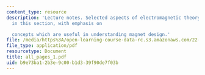 ```yaml
---
content_type: resource
description: 'Lecture notes. Selected aspects of electromagnetic theory are reviewed
  in this section, with emphasis on

  concepts which are useful in understanding magnet design.'
file: /media/https%3A/open-learning-course-data-rc.s3.amazonaws.com/22-68j-superconducting-magnets-spring-2003/b9e73ba12b3e9c00b1d339f90de7f03b_all_pages_1.pdf
file_type: application/pdf
resourcetype: Document
title: all_pages_1.pdf
uid: b9e73ba1-2b3e-9c00-b1d3-39f90de7f03b
---
```


